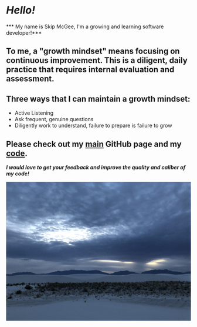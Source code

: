 
# *Hello!*

***                      My name is Skip McGee, I'm a growing and learning software developer!***

## To me, a "growth mindset" means focusing on continuous improvement. This is a diligent, daily practice that requires internal evaluation and assessment.
## Three ways that I can maintain a growth mindset:
  - Active Listening
  - Ask frequent, genuine questions
  - Diligently work to understand, failure to prepare is failure to grow

## Please check out my [main](https://github.com/skipmcgee/skipmcgee.github.io) GitHub page and my [code](https://github.com/skipmcgee).

***I would love to get your feedback and improve the quality and caliber of my code!***

![White Sands, New Mexico](/images/whitesands.jpg)
